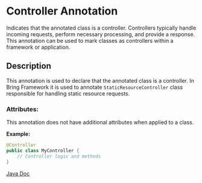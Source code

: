 # Controller Annotation

Indicates that the annotated class is a controller.
Controllers typically handle incoming requests, perform necessary processing, and provide a response.
This annotation can be used to mark classes as controllers within a framework or application.

## Description
This annotation is used to declare that the annotated class is a controller.
In Bring Framework it is used to annotate `StaticResourceController` class responsible for handling static resource requests.

### Attributes:
This annotation does not have additional attributes when applied to a class.

**Example:**
```java
@Controller
public class MyController {
    // Controller logic and methods
}
```

[Java Doc](https://BlyznytsiaOrg.github.io/bring-web-javadoc/com/bobocode/bring/web/servlet/annotation/Controller.html)